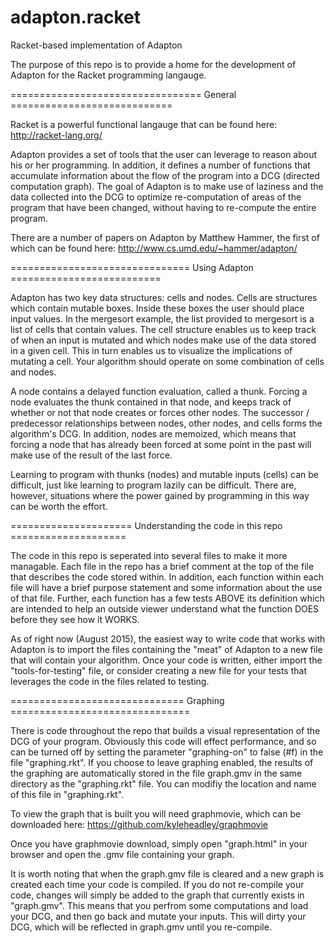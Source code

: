 # adapton.racket
Racket-based implementation of Adapton

The purpose of this repo is to provide a home for the development of Adapton for 
the Racket programming langauge. 

================================= General ============================

Racket is a powerful functional langauge that can be found here:
http://racket-lang.org/

Adapton provides a set of tools that the user can leverage to reason about his
or her programming. In addition, it defines a number of functions that accumulate
information about the flow of the program into a DCG (directed computation graph).
The goal of Adapton is to make use of laziness and the data collected into the DCG
to optimize re-computation of areas of the program that have been changed, without 
having to re-compute the entire program.

There are a number of papers on Adapton by Matthew Hammer, the first of which can 
be found here: http://www.cs.umd.edu/~hammer/adapton/


=============================== Using Adapton ==========================

Adapton has two key data structures: cells and nodes. Cells are structures
which contain mutable boxes. Inside these boxes the user should place input
values. In the mergesort example, the list provided to mergesort is a list
of cells that contain values. The cell structure enables us to keep track 
of when an input is mutated and which nodes make use of the data stored in a
given cell. This in turn enables us to visualize the implications of mutating
a cell. Your algorithm should operate on some combination of cells and nodes. 

A node contains a delayed function evaluation, called a thunk. Forcing a node
evaluates the thunk contained in that node, and keeps track of whether or not 
that node creates or forces other nodes. The successor / predecessor 
relationships between nodes, other nodes, and cells forms the algorithm's
DCG. In addition, nodes are memoized, which means that forcing a node that
has already been forced at some point in the past will make use of the result
of the last force. 

Learning to program with thunks (nodes) and mutable inputs (cells) can be 
difficult, just like learning to program lazily can be difficult. There are,
however, situations where the power gained by programming in this way can 
be worth the effort. 

===================== Understanding the code in this repo ====================

The code in this repo is seperated into several files to make it more managable.
Each file in the repo has a brief comment at the top of the file that describes 
the code stored within. In addition, each function within each file will have a 
brief purpose statement and some information about the use of that file. Further,
each function has a few tests ABOVE its definition which are intended to help 
an outside viewer understand what the function DOES before they see how it WORKS.

As of right now (August 2015), the easiest way to write code that works with Adapton
is to import the files containing the "meat" of Adapton to a new file that will 
contain your algorithm. Once your code is written, either import the "tools-for-testing" 
file, or consider creating a new file for your tests that leverages the code in 
the files related to testing.

============================== Graphing ===============================

There is code throughout the repo that builds a visual representation of the DCG
of your program. Obviously this code will effect performance, and so can be turned 
off by setting the parameter "graphing-on" to false (#f) in the file "graphing.rkt".
If you choose to leave graphing enabled, the results of the graphing are 
automatically stored in the file graph.gmv in the same directory as the "graphing.rkt"
file. You can modifiy the location and name of this file in "graphing.rkt".

To view the graph that is built you will need graphmovie, which can be downloaded 
here: https://github.com/kyleheadley/graphmovie

Once you have graphmovie download, simply open "graph.html" in your browser and open
the .gmv file containing your graph. 

It is worth noting that when the graph.gmv file is cleared and a new graph is created
each time your code is compiled. If you do not re-compile your code, changes will 
simply be added to the graph that currently exists in "graph.gmv". This means that you
perfrom some computations and load your DCG, and then go back and mutate your inputs. 
This will dirty your DCG, which will be reflected in graph.gmv until you re-compile.
